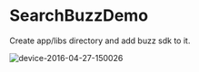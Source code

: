 # SearchBuzzDemo

Create app/libs directory and add buzz sdk to it.

![device-2016-04-27-150026](https://cloud.githubusercontent.com/assets/1653569/14871866/6e3d7252-0c9b-11e6-98fa-89bf90bd5567.png)
